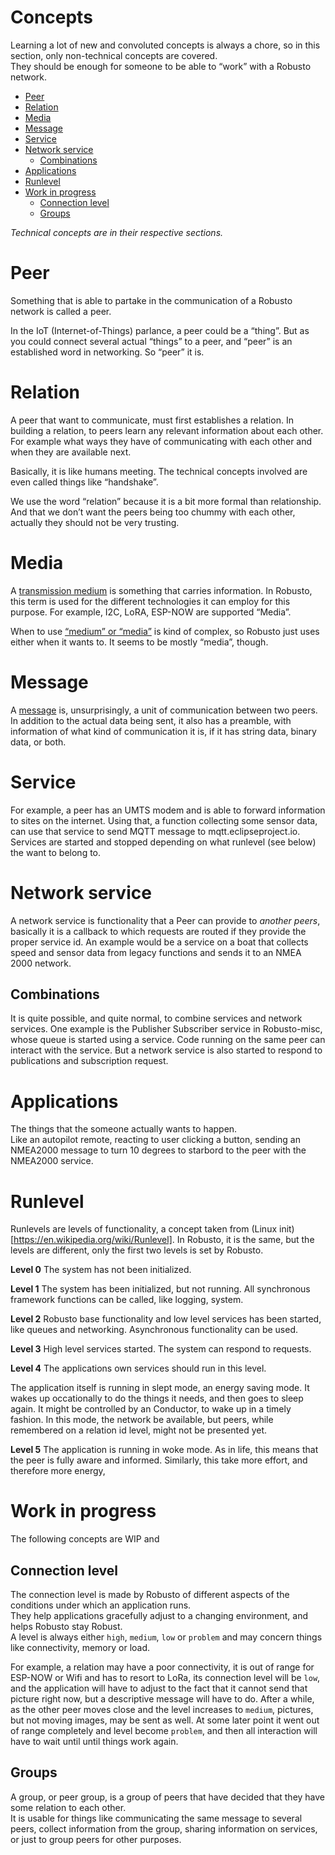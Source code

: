 <!-- omit from toc -->
# Concepts

Learning a lot of new and convoluted concepts is always a chore, so in this section, only non-technical concepts are covered.  
They should be enough for someone to be able to “work” with a Robusto network.  


- [Peer](#peer)
- [Relation](#relation)
- [Media](#media)
- [Message](#message)
- [Service](#service)
- [Network service](#network-service)
  - [Combinations](#combinations)
- [Applications](#applications)
- [Runlevel](#runlevel)
- [Work in progress](#work-in-progress)
  - [Connection level](#connection-level)
  - [Groups](#groups)
  

*Technical concepts are in their respective sections.*


# Peer
Something that is able to partake in the communication of a Robusto network is called a peer. 

In the IoT (Internet-of-Things) parlance, a peer could be a “thing”. But as you could connect several actual “things” to a peer, and “peer” is an established word in networking. So “peer” it is.

# Relation
A peer that want to communicate, must first establishes a relation. 
In building a relation, to peers learn any relevant information about each other.  For example what ways they have of communicating with each other and when they are available next. 

Basically, it is like humans meeting. The technical concepts involved are even called things like “handshake”.

We use the word “relation” because it is a bit more formal than relationship. And that we don’t want the peers being too chummy with each other, actually they should not be very trusting.



# Media
A [transmission medium](https://en.wikipedia.org/wiki/Transmission_medium) is something that carries information. In Robusto, this term is used for the different technologies it can employ for this purpose. For example, I2C, LoRA, ESP-NOW are supported “Media”. 

When to use [“medium” or “media”](https://proofed.com/writing-tips/word-choice-media-vs-mediums/) is kind of complex, so Robusto just uses either when it wants to. It seems to be mostly “media”, though.


# Message
A [message](https://en.wikipedia.org/wiki/Message) is, unsurprisingly, a unit of communication between two peers. In addition to the actual data being sent, it also has a preamble, with information of what kind of communication it is, if it has string data, binary data, or both.


# Service 
For example, a peer has an UMTS modem and is able to forward information to sites on the internet. Using that, a function collecting some sensor data, can use that service to send MQTT message to mqtt.eclipseproject.io. 
Services are started and stopped depending on what runlevel (see below) the want to belong to.

# Network service
A network service is functionality that a Peer can provide to _another peers_, basically it is a callback to which requests are routed if they provide the proper service id.
An example would be a service on a boat that collects speed and sensor data from legacy functions and sends it to an NMEA 2000 network. 

## Combinations

It is quite possible, and quite normal, to combine services and network services.
One example is the Publisher Subscriber service in Robusto-misc, whose queue is started using a service. Code running on the same peer can interact with the service. But a network service is also started to respond to publications and subscription request.

# Applications
The things that the someone actually wants to happen.  
Like an autopilot remote, reacting to user clicking a button, sending an NMEA2000 message to turn 10 degrees to starbord to the peer with the NMEA2000 service.

# Runlevel
Runlevels are levels of functionality, a concept taken from (Linux init)[https://en.wikipedia.org/wiki/Runlevel]. In Robusto, it is the same, but the levels are different, only the first two levels is set by Robusto.

**Level 0**
The system has not been initialized.

**Level 1**
The system has been initialized, but not running.
All synchronous framework functions can be called, like logging, system. 

**Level 2**
Robusto base functionality and low level services has been started, like queues and networking. 
Asynchronous functionality can be used.

**Level 3**
High level services started. 
The system can respond to requests.

**Level 4**
The applications own services should run in this level. 

The application itself is running in slept mode, an energy saving mode.
It wakes up occationally to do the things it needs, and then goes to sleep again.
It might be controlled by an Conductor, to wake up in a timely fashion.
In this mode, the network be available, but peers, while remembered on a relation id level, might not be presented yet.

**Level 5**
The application is running in woke mode. 
As in life, this means that the peer is fully aware and informed. 
Similarly, this take more effort, and therefore more energy,


# Work in progress
The following concepts are WIP and
## Connection level
The connection level is  made by Robusto of different aspects of the conditions under which an application runs.  
They help applications gracefully adjust to a changing environment, and helps Robusto stay Robust.  
A level is always either `high`, `medium`, `low` or `problem` and may concern things like connectivity, memory or load. 

For example, a relation may have a poor connectivity, it is out of range for ESP-NOW or Wifi and has to resort to LoRa, its connection level will be `low`, and the application will have to adjust to the fact that it cannot send that picture right now, but a descriptive message will have to do. After a while, as the other peer moves close and the level increases to `medium`, pictures, but not moving images, may be sent as well. At some later point it went out of range completely and level become `problem`, and then all interaction will have to wait until until things work again. 


## Groups
A group, or peer group, is a group of peers that have decided that they have some relation to each other.  
It is usable for things like communicating the same message to several peers, collect information from the group, sharing information on services, or just to group peers for other purposes. 



